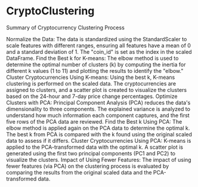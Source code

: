 # CryptoClustering
Summary of Cryptocurrency Clustering Process

Normalize the Data: The data is standardized using the StandardScaler to scale features with different ranges, ensuring all features have a mean of 0 and a standard deviation of 1. The "coin_id" is set as the index in the scaled DataFrame.
Find the Best k for K-means: The elbow method is used to determine the optimal number of clusters (k) by computing the inertia for different k values (1 to 11) and plotting the results to identify the "elbow."
Cluster Cryptocurrencies Using K-means: Using the best k, K-means clustering is performed on the scaled data. The cryptocurrencies are assigned to clusters, and a scatter plot is created to visualize the clusters based on the 24-hour and 7-day price change percentages.
Optimize Clusters with PCA: Principal Component Analysis (PCA) reduces the data's dimensionality to three components. The explained variance is analyzed to understand how much information each component captures, and the first five rows of the PCA data are reviewed.
Find the Best k Using PCA: The elbow method is applied again on the PCA data to determine the optimal k. The best k from PCA is compared with the k found using the original scaled data to assess if it differs.
Cluster Cryptocurrencies Using PCA: K-means is applied to the PCA-transformed data with the optimal k. A scatter plot is generated using the first two principal components (PC1 and PC2) to visualize the clusters.
Impact of Using Fewer Features: The impact of using fewer features (via PCA) on the clustering process is evaluated by comparing the results from the original scaled data and the PCA-transformed data.
